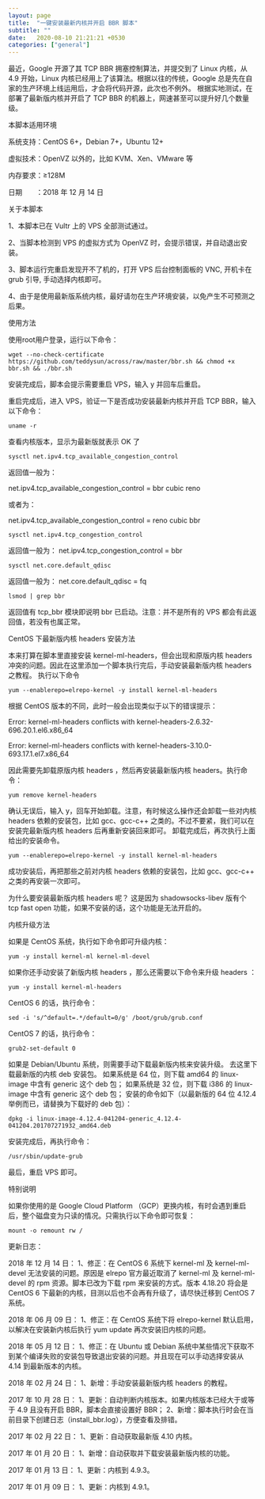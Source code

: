 ```yaml
---
layout: page
title:  "一键安装最新内核并开启 BBR 脚本"
subtitle: ""
date:   2020-08-10 21:21:21 +0530
categories: ["general"]
---
```

最近，Google 开源了其 TCP BBR 拥塞控制算法，并提交到了 Linux 内核，从 4.9 开始，Linux 内核已经用上了该算法。根据以往的传统，Google 总是先在自家的生产环境上线运用后，才会将代码开源，此次也不例外。
根据实地测试，在部署了最新版内核并开启了 TCP BBR 的机器上，网速甚至可以提升好几个数量级。

本脚本适用环境

系统支持：CentOS 6+，Debian 7+，Ubuntu 12+

虚拟技术：OpenVZ 以外的，比如 KVM、Xen、VMware 等

内存要求：≥128M

日期　　：2018 年 12 月 14 日

关于本脚本

1、本脚本已在 Vultr 上的 VPS 全部测试通过。

2、当脚本检测到 VPS 的虚拟方式为 OpenVZ 时，会提示错误，并自动退出安装。

3、脚本运行完重启发现开不了机的，打开 VPS 后台控制面板的 VNC, 开机卡在 grub 引导, 手动选择内核即可。

4、由于是使用最新版系统内核，最好请勿在生产环境安装，以免产生不可预测之后果。


使用方法


使用root用户登录，运行以下命令：

```
wget --no-check-certificate https://github.com/teddysun/across/raw/master/bbr.sh && chmod +x bbr.sh && ./bbr.sh
```

安装完成后，脚本会提示需要重启 VPS，输入 y 并回车后重启。

重启完成后，进入 VPS，验证一下是否成功安装最新内核并开启 TCP BBR，输入以下命令：

```
uname -r
```

查看内核版本，显示为最新版就表示 OK 了

```
sysctl net.ipv4.tcp_available_congestion_control
```

返回值一般为：

net.ipv4.tcp_available_congestion_control = bbr cubic reno

或者为：

net.ipv4.tcp_available_congestion_control = reno cubic bbr

```
sysctl net.ipv4.tcp_congestion_control
```

返回值一般为：
net.ipv4.tcp_congestion_control = bbr

```
sysctl net.core.default_qdisc
```

返回值一般为：
net.core.default_qdisc = fq

```
lsmod | grep bbr
```

返回值有 tcp_bbr 模块即说明 bbr 已启动。注意：并不是所有的 VPS 都会有此返回值，若没有也属正常。


CentOS 下最新版内核 headers 安装方法


本来打算在脚本里直接安装 kernel-ml-headers，但会出现和原版内核 headers 冲突的问题。因此在这里添加一个脚本执行完后，手动安装最新版内核 headers 之教程。
执行以下命令

```
yum --enablerepo=elrepo-kernel -y install kernel-ml-headers
```

根据 CentOS 版本的不同，此时一般会出现类似于以下的错误提示：

Error: kernel-ml-headers conflicts with kernel-headers-2.6.32-696.20.1.el6.x86_64

Error: kernel-ml-headers conflicts with kernel-headers-3.10.0-693.17.1.el7.x86_64

因此需要先卸载原版内核 headers ，然后再安装最新版内核 headers。执行命令：

```
yum remove kernel-headers
```

确认无误后，输入 y，回车开始卸载。注意，有时候这么操作还会卸载一些对内核 headers 依赖的安装包，比如 gcc、gcc-c++ 之类的。不过不要紧，我们可以在安装完最新版内核 headers 后再重新安装回来即可。
卸载完成后，再次执行上面给出的安装命令。

```
yum --enablerepo=elrepo-kernel -y install kernel-ml-headers
```

成功安装后，再把那些之前对内核 headers 依赖的安装包，比如 gcc、gcc-c++ 之类的再安装一次即可。

为什么要安装最新版内核 headers 呢？
这是因为 shadowsocks-libev 版有个 tcp fast open 功能，如果不安装的话，这个功能是无法开启的。

内核升级方法

如果是 CentOS 系统，执行如下命令即可升级内核：

```
yum -y install kernel-ml kernel-ml-devel
```

如果你还手动安装了新版内核 headers ，那么还需要以下命令来升级 headers ：

```
yum -y install kernel-ml-headers
```

CentOS 6 的话，执行命令：

```
sed -i 's/^default=.*/default=0/g' /boot/grub/grub.conf
```

CentOS 7 的话，执行命令：

```
grub2-set-default 0
```

如果是 Debian/Ubuntu 系统，则需要手动下载最新版内核来安装升级。
去这里下载最新版的内核 deb 安装包。
如果系统是 64 位，则下载 amd64 的 linux-image 中含有 generic 这个 deb 包；
如果系统是 32 位，则下载 i386 的 linux-image 中含有 generic 这个 deb 包；
安装的命令如下（以最新版的 64 位 4.12.4 举例而已，请替换为下载好的 deb 包）：

```
dpkg -i linux-image-4.12.4-041204-generic_4.12.4-041204.201707271932_amd64.deb
```

安装完成后，再执行命令：

```
/usr/sbin/update-grub
```

最后，重启 VPS 即可。

特别说明

如果你使用的是 Google Cloud Platform （GCP）更换内核，有时会遇到重启后，整个磁盘变为只读的情况。只需执行以下命令即可恢复：

```
mount -o remount rw /
```

更新日志：

2018 年 12 月 14 日：
1、修正：在 CentOS 6 系统下 kernel-ml 及 kernel-ml-devel 无法安装的问题。原因是 elrepo 官方最近取消了 kernel-ml 及 kernel-ml-devel 的 rpm 资源。脚本已改为下载 rpm 来安装的方式。版本 4.18.20 将会是 CentOS 6 下最新的内核，目测以后也不会再有升级了，请尽快迁移到 CentOS 7 系统。

2018 年 06 月 09 日：
1、修正：在 CentOS 系统下将 elrepo-kernel 默认启用，以解决在安装新内核后执行 yum update 再次安装旧内核的问题。

2018 年 05 月 12 日：
1、修正：在 Ubuntu 或 Debian 系统中某些情况下获取不到某个编译失败的安装包导致退出安装的问题。并且现在可以手动选择安装从 4.14 到最新版本的内核。

2018 年 02 月 24 日：
1、新增：手动安装最新版内核 headers 的教程。

2017 年 10 月 28 日：
1、更新：自动判断内核版本。如果内核版本已经大于或等于 4.9 且没有开启 BBR，脚本会直接设置好 BBR；
2、新增：脚本执行时会在当前目录下创建日志（install_bbr.log），方便查看及排错。

2017 年 02 月 22 日：
1、更新：自动获取最新版 4.10 内核。

2017 年 01 月 20 日：
1、新增：自动获取并下载安装最新版内核的功能。

2017 年 01 月 13 日：
1、更新：内核到 4.9.3。

2017 年 01 月 09 日：
1、更新：内核到 4.9.1。

<link rel="stylesheet" href="https://cdn.jsdelivr.net/npm/gitalk@1/dist/gitalk.css">
<script src="https://cdn.jsdelivr.net/npm/gitalk@1/dist/gitalk.min.js"></script>
<script>
  var gitalk = new Gitalk({
  clientID: 'c6077af0b625b8e926b7',
  clientSecret: 'd35e2e952e0566afe39d0d12533d1033420303c6',
  repo: 'ke-nan.github.io',
  owner: 'ke-nan',
  admin: ['ke-nan'],
  id: location.pathname,      // Ensure uniqueness and length less than 50
  distractionFreeMode: false  // Facebook-like distraction free mode
})

gitalk.render('gitalk-container')
</script>
